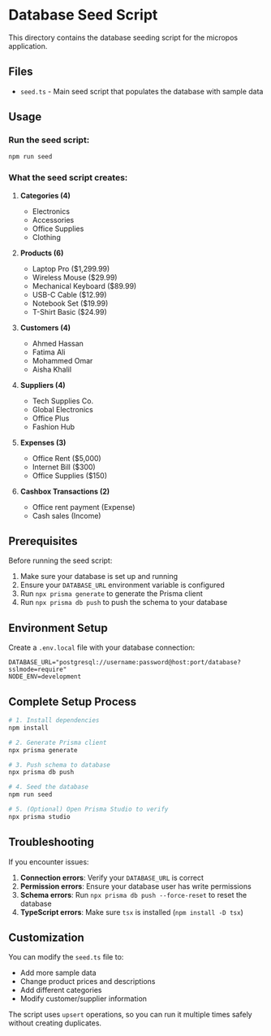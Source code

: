 # Database Seed Script

This directory contains the database seeding script for the micropos application.

## Files

- `seed.ts` - Main seed script that populates the database with sample data

## Usage

### Run the seed script:

```bash
npm run seed
```

### What the seed script creates:

1. **Categories (4)**
   - Electronics
   - Accessories  
   - Office Supplies
   - Clothing

2. **Products (6)**
   - Laptop Pro ($1,299.99)
   - Wireless Mouse ($29.99)
   - Mechanical Keyboard ($89.99)
   - USB-C Cable ($12.99)
   - Notebook Set ($19.99)
   - T-Shirt Basic ($24.99)

3. **Customers (4)**
   - Ahmed Hassan
   - Fatima Ali
   - Mohammed Omar
   - Aisha Khalil

4. **Suppliers (4)**
   - Tech Supplies Co.
   - Global Electronics
   - Office Plus
   - Fashion Hub

5. **Expenses (3)**
   - Office Rent ($5,000)
   - Internet Bill ($300)
   - Office Supplies ($150)

6. **Cashbox Transactions (2)**
   - Office rent payment (Expense)
   - Cash sales (Income)

## Prerequisites

Before running the seed script:

1. Make sure your database is set up and running
2. Ensure your `DATABASE_URL` environment variable is configured
3. Run `npx prisma generate` to generate the Prisma client
4. Run `npx prisma db push` to push the schema to your database

## Environment Setup

Create a `.env.local` file with your database connection:

```env
DATABASE_URL="postgresql://username:password@host:port/database?sslmode=require"
NODE_ENV=development
```

## Complete Setup Process

```bash
# 1. Install dependencies
npm install

# 2. Generate Prisma client
npx prisma generate

# 3. Push schema to database
npx prisma db push

# 4. Seed the database
npm run seed

# 5. (Optional) Open Prisma Studio to verify
npx prisma studio
```

## Troubleshooting

If you encounter issues:

1. **Connection errors**: Verify your `DATABASE_URL` is correct
2. **Permission errors**: Ensure your database user has write permissions
3. **Schema errors**: Run `npx prisma db push --force-reset` to reset the database
4. **TypeScript errors**: Make sure `tsx` is installed (`npm install -D tsx`)

## Customization

You can modify the `seed.ts` file to:
- Add more sample data
- Change product prices and descriptions
- Add different categories
- Modify customer/supplier information

The script uses `upsert` operations, so you can run it multiple times safely without creating duplicates. 